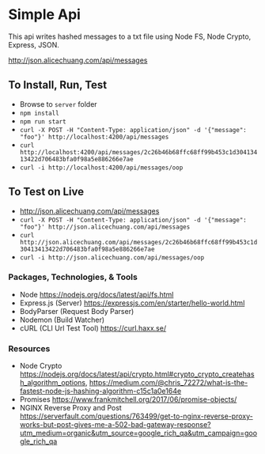 # Simple Api
This api writes hashed messages to a txt file using Node FS, Node Crypto, Express, JSON.

http://json.alicechuang.com/api/messages

## To Install, Run, Test
* Browse to `server` folder
* `npm install`
* `npm run start`
* `curl -X POST -H "Content-Type: application/json" -d '{"message": "foo"}' http://localhost:4200/api/messages`
* `curl http://localhost:4200/api/messages/2c26b46b68ffc68ff99b453c1d30413413422d706483bfa0f98a5e886266e7ae`
* `curl -i http://localhost:4200/api/messages/oop`

## To Test on Live
* http://json.alicechuang.com/api/messages
* `curl -X POST -H "Content-Type: application/json" -d '{"message": "foo"}' http://json.alicechuang.com/api/messages`
* `curl http://json.alicechuang.com/api/messages/2c26b46b68ffc68ff99b453c1d30413413422d706483bfa0f98a5e886266e7ae`
* `curl -i http://json.alicechuang.com/api/messages/oop`

### Packages, Technologies, & Tools
* Node https://nodejs.org/docs/latest/api/fs.html
* Express.js (Server) https://expressjs.com/en/starter/hello-world.html
* BodyParser (Request Body Parser)
* Nodemon (Build Watcher)
* cURL (CLI Url Test Tool) https://curl.haxx.se/

### Resources
* Node Crypto https://nodejs.org/docs/latest/api/crypto.html#crypto_crypto_createhash_algorithm_options, https://medium.com/@chris_72272/what-is-the-fastest-node-js-hashing-algorithm-c15c1a0e164e
* Promises https://www.frankmitchell.org/2017/06/promise-objects/
* NGINX Reverse Proxy and Post https://serverfault.com/questions/763499/get-to-nginx-reverse-proxy-works-but-post-gives-me-a-502-bad-gateway-response?utm_medium=organic&utm_source=google_rich_qa&utm_campaign=google_rich_qa
